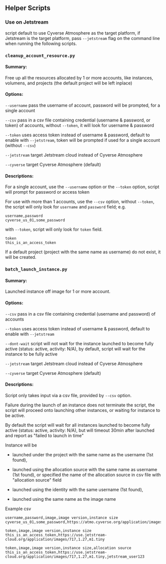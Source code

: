 
## Helper Scripts

### Use on Jetstream

script default to use Cyverse Atmosphere as the target platform, if Jetstream is the target platform, pass `--jetstream` flag on the command line when running the following scripts.

### `cleanup_account_resource.py`

#### Summary:

Free up all the resources allocated by 1 or more accounts, like instances, volumens, and projects (the default project will be left inplace)

#### Options:

`--username` pass the username of account, password will be prompted, for a single account

`--csv` pass in a csv file containing credential (username & password, or token) of accounts, without `--token`, it will look for username & password

`--token` uses access token instead of username & password, default to enable with `--jetstream`, token will be prompted if used for a single account (without `--csv`)

`--jetstream` target Jetstream cloud instead of Cyverse Atmosphere

`--cyverse` target Cyverse Atmosphere (default)

#### Descriptions:

For a single account, use the `--username` option or the `--token` option, script will prompt for password or access token

For use with more than 1 accounts, use the `--csv` option, without `--token`, the script will only look for `username` and `password` field;
e.g.
```csv
username,password
cyverse_us_01,some_password
```
with `--token`, script will only look for `token` field.
```csv
token
this_is_an_access_token
```

If a default project (project with the same name as username) do not exist, it will be created.

### `batch_launch_instance.py`

#### Summary:

Launched instance off image for 1 or more account.

#### Options:

`--csv` pass in a csv file containing credential (username and password) of accounts

`--token` uses access token instead of username & password, default to enable with `--jetstream`

`--dont-wait` script will not wait for the instance launched to become fully active (status: active, activity: N/A), by default, script will wait for the instance to be fully active

`--jetstream` target Jetstream cloud instead of Cyverse Atmosphere

`--cyverse` target Cyverse Atmosphere (default)

#### Descriptions:

Script only takes input via a csv file, provided by `--csv` option.

Failure during the launch of an instance does not terminate the script, the script will proceed onto launching other instances,
or waiting for instance to be active.

By default the script will wait for all instances launched to become fully active (status: active, activity: N/A),
but will timeout 30min after launched and report as "failed to launch in time"

Instance will be

- launched under the project with the same name as the username (1st found),

- launched using the allocation source with the same name as username (1st found),
  or specified the name of the allocation source in csv file with "allocation source" field

- launched using the identity with the same username (1st found),

- launched using the same name as the image name

Example csv
```csv
username,password,image,image version,instance size
cyverse_us_01,some_password,https://atmo.cyverse.org/application/images/1552,2.0,tiny1
```
```csv
token,image,image version,instance size
this_is_an_access_token,https://use.jetstream-cloud.org/application/images/717,1.27,m1.tiny
```
```csv
token,image,image version,instance size,allocation source
this_is_an_access_token,https://use.jetstream-cloud.org/application/images/717,1.27,m1.tiny,jetstream_user123
```
